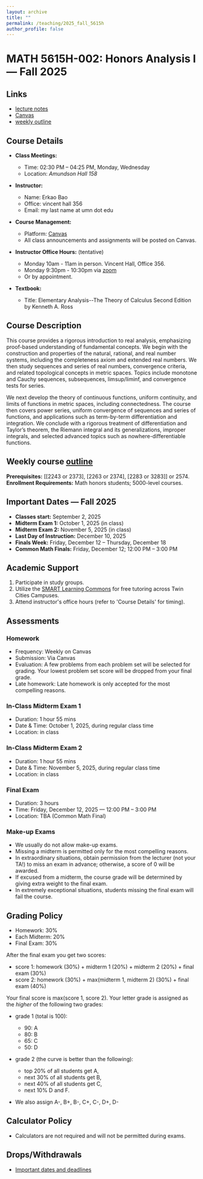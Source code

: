 ```yaml
---
layout: archive
title: ""
permalink: /teaching/2025_fall_5615h
author_profile: false
---
```


# MATH 5615H-002: Honors Analysis I — Fall 2025

## Links
- [lecture notes](https://erkaobao.github.io/math/teaching/2025_fall_5615h_notes)
- [Canvas](https://canvas.umn.edu/courses/519189)
- [weekly outline](https://erkaobao.github.io/math/teaching/2025_fall_5615h_course_content)

## Course Details

- **Class Meetings:** 
  - Time: 02:30 PM – 04:25 PM, Monday, Wednesday
  - Location: *Amundson Hall 158*

- **Instructor:** 
  - Name: Erkao Bao
  - Office: vincent hall 356
  - Email: my last name at umn dot edu

- **Course Management:** 
  - Platform: [Canvas](https://canvas.umn.edu/courses/519189)
  - All class announcements and assignments will be posted on Canvas.

- **Instructor Office Hours:** (tentative)
  - Monday 10am - 11am in person. Vincent Hall, Office 356.
  - Monday 9:30pm - 10:30pm via [zoom](https://umn.zoom.us/j/9735843950)
  - Or by appointment.

- **Textbook:** 
  - Title: Elementary Analysis--The Theory of Calculus Second Edition by Kenneth A. Ross

## Course Description

This course provides a rigorous introduction to real analysis, emphasizing proof-based understanding of fundamental concepts. We begin with the construction and properties of the natural, rational, and real number systems, including the completeness axiom and extended real numbers. We then study sequences and series of real numbers, convergence criteria, and related topological concepts in metric spaces. Topics include monotone and Cauchy sequences, subsequences, limsup/liminf, and convergence tests for series.

We next develop the theory of continuous functions, uniform continuity, and limits of functions in metric spaces, including connectedness. The course then covers power series, uniform convergence of sequences and series of functions, and applications such as term-by-term differentiation and integration. We conclude with a rigorous treatment of differentiation and Taylor’s theorem, the Riemann integral and its generalizations, improper integrals, and selected advanced topics such as nowhere-differentiable functions.

## Weekly course [outline](https://erkaobao.github.io/math/teaching/2025_fall_5615h_course_content)

**Prerequisites:** \[\[2243 or 2373\], \[2263 or 2374\], \[2283 or 3283\]\] or 2574.  
**Enrollment Requirements:** Math honors students; 5000-level courses.

## Important Dates — Fall 2025

- **Classes start:** September 2, 2025
- **Midterm Exam 1:** October 1, 2025 (in class)
- **Midterm Exam 2:** November 5, 2025 (in class)
- **Last Day of Instruction:** December 10, 2025
- **Finals Week:** Friday, December 12 – Thursday, December 18
- **Common Math Finals:** Friday, December 12; 12:00 PM – 3:00 PM

## Academic Support

1. Participate in study groups.
2. Utilize the [SMART Learning Commons](https://www.lib.umn.edu/spaces/tasc) for free tutoring across Twin Cities Campuses.
3. Attend instructor's office hours (refer to 'Course Details' for timing).

## Assessments

### Homework
- Frequency: Weekly on Canvas
- Submission: Via Canvas
- Evaluation: A few problems from each problem set will be selected for grading. Your lowest problem set score will be dropped from your final grade.
- Late homework: Late homework is only accepted for the most compelling reasons.

### In-Class Midterm Exam 1
- Duration: 1 hour 55 mins
- Date & Time: October 1, 2025, during regular class time
- Location: in class

### In-Class Midterm Exam 2
- Duration: 1 hour 55 mins
- Date & Time: November 5, 2025, during regular class time
- Location: in class

### Final Exam
- Duration: 3 hours
- Time: Friday, December 12, 2025 — 12:00 PM – 3:00 PM
- Location: TBA (Common Math Final)

### Make-up Exams
- We usually do not allow make-up exams.
- Missing a midterm is permitted only for the most compelling reasons.
- In extraordinary situations, obtain permission from the lecturer (not your TA!) to miss an exam in advance; otherwise, a score of 0 will be awarded.
- If excused from a midterm, the course grade will be determined by giving extra weight to the final exam.
- In extremely exceptional situations, students missing the final exam will fail the course.

## Grading Policy
- Homework: 30%
- Each Midterm: 20%
- Final Exam: 30%

After the final exam you get two scores:
- score 1: homework (30%) + midterm 1 (20%) + midterm 2 (20%) + final exam (30%)
- score 2: homework (30%) + max(midterm 1, midterm 2) (30%) + final exam (40%)

Your final score is max(score 1, score 2). Your letter grade is assigned as the _higher_ of the following two grades:
- grade 1 (total is 100):
   - 90: A
   - 80: B
   - 65: C
   - 50: D

- grade 2 (the curve is better than the following):
  - top 20% of all students get A,
  - next 30% of all students get B,
  - next 40% of all students get C,
  - next 10% D and F.
- We also assign A-, B+, B-, C+, C-, D+, D-

## Calculator Policy
- Calculators are not required and will not be permitted during exams.

## Drops/Withdrawals
- [Important dates and deadlines](https://onestop.umn.edu/calendar/academic-calendar?terms=Fall%202025)
